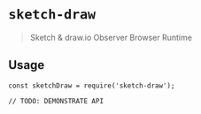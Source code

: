 # `sketch-draw`

> Sketch & draw.io Observer Browser Runtime

## Usage

```
const sketchDraw = require('sketch-draw');

// TODO: DEMONSTRATE API
```
